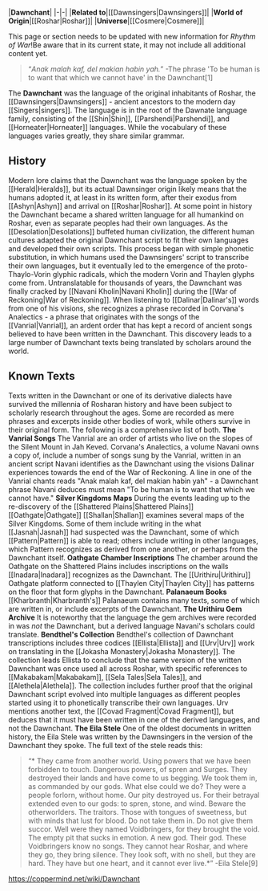 |**Dawnchant**|
|-|-|
|**Related to**|[[Dawnsingers\|Dawnsingers]]|
|**World of Origin**|[[Roshar\|Roshar]]|
|**Universe**|[[Cosmere\|Cosmere]]|

This page or section needs to be updated with new information for *Rhythm of War*!Be aware that in its current state, it may not include all additional content yet.

>“*Anak malah kaf, del makian habin yah.*”
\-The phrase 'To be human is to want that which we cannot have' in the Dawnchant[1]


The **Dawnchant** was the language of the original inhabitants of Roshar, the [[Dawnsingers\|Dawnsingers]] - ancient ancestors to the modern day [[Singers\|singers]]. The language is in the root of the Dawnate language family, consisting of the [[Shin\|Shin]], [[Parshendi\|Parshendi]], and [[Horneater\|Horneater]] languages. While the vocabulary of these languages varies greatly, they share similar grammar.

## History
Modern lore claims that the Dawnchant was the language spoken by the [[Herald\|Heralds]], but its actual Dawnsinger origin likely means that the humans adopted it, at least in its written form, after their exodus from [[Ashyn\|Ashyn]] and arrival on [[Roshar\|Roshar]]. At some point in history the Dawnchant became a shared written language for all humankind on Roshar, even as separate peoples had their own languages. As the [[Desolation\|Desolations]] buffeted human civilization, the different human cultures adapted the original Dawnchant script to fit their own languages and developed their own scripts. This process began with simple phonetic substitution, in which humans used the Dawnsingers' script to transcribe their own languages, but it eventually led to the emergence of the proto-Thaylo-Vorin glyphic radicals, which the modern Vorin and Thaylen glyphs come from.
Untranslatable for thousands of years, the Dawnchant was finally cracked by [[Navani Kholin\|Navani Kholin]] during the [[War of Reckoning\|War of Reckoning]]. When listening to [[Dalinar\|Dalinar's]] words from one of his visions, she recognizes a phrase recorded in Corvana's Analectics - a phrase that originates with the songs of the [[Vanrial\|Vanrial]], an ardent order that has kept a record of ancient songs believed to have been written in the Dawnchant. This discovery leads to a large number of Dawnchant texts being translated by scholars around the world.

## Known Texts
Texts written in the Dawnchant or one of its derivative dialects have survived the millennia of Rosharan history and have been subject to scholarly research throughout the ages. Some are recorded as mere phrases and excerpts inside other bodies of work, while others survive in their original form. The following is a comprehensive list of both.
**The Vanrial Songs**
The Vanrial are an order of artists who live on the slopes of the Silent Mount in Jah Keved. Corvana's Analectics, a volume Navani owns a copy of, include a number of songs sung by the Vanrial, written in an ancient script Navani identifies as the Dawnchant using the visions Dalinar experiences towards the end of the War of Reckoning. A line in one of the Vanrial chants reads "Anak malah kaf, del makian habin yah" - a Dawnchant phrase Navani deduces must mean "To be human is to want that which we cannot have."
**Silver Kingdoms Maps**
During the events leading up to the re-discovery of the [[Shattered Plains\|Shattered Plains]] [[Oathgate\|Oathgate]] [[Shallan\|Shallan]] examines several maps of the Silver Kingdoms. Some of them include writing in the what [[Jasnah\|Jasnah]] had suspected was the Dawnchant, some of which [[Pattern\|Pattern]] is able to read; others include writing in other languages, which Pattern recognizes as derived from one another, or perhaps from the Dawnchant itself.
**Oathgate Chamber Inscriptions**
The chamber around the Oathgate on the Shattered Plains includes inscriptions on the walls [[Inadara\|Inadara]] recognizes as the Dawnchant. The [[Urithiru\|Urithiru]] Oathgate platform connected to [[Thaylen City\|Thaylen City]] has patterns on the floor that form glyphs in the Dawnchant.
**Palanaeum Books**
[[Kharbranth\|Kharbranth's]] Palanaeum contains many texts, some of which are written in, or include excerpts of the Dawnchant.
**The Urithiru Gem Archive**
It is noteworthy that the language the gem archives were recorded in was *not* the Dawnchant, but a derived language Navani's scholars could translate.
**Bendthel's Collection**
Bendthel's collection of Dawnchant transcriptions includes three codices [[Ellista\|Ellista]] and [[Urv\|Urv]] work on translating in the [[Jokasha Monastery\|Jokasha Monastery]]. The collection leads Ellista to conclude that the same version of the written Dawnchant was once used all across Roshar, with specific references to [[Makabakam\|Makabakam]], [[Sela Tales\|Sela Tales]], and [[Alethela\|Alethela]]. The collection includes further proof that the original Dawnchant script evolved into multiple languages as different peoples started using it to phonetically transcribe their own languages. Urv mentions another text, the [[Covad Fragment\|Covad Fragment]], but deduces that it must have been written in one of the derived languages, and not the Dawnchant.
**The Eila Stele**
One of the oldest documents in written history, the Eila Stele was written by the Dawnsingers in the version of the Dawnchant they spoke. The full text of the stele reads this:

>“* They came from another world. Using powers that we have been forbidden to touch. Dangerous powers, of spren and Surges. They destroyed their lands and have come to us begging. We took them in, as commanded by our gods. What else could we do? They were a people forlorn, without home. Our pity destroyed us. For their betrayal extended even to our gods: to spren, stone, and wind. Beware the otherworlders. The traitors. Those with tongues of sweetness, but with minds that lust for blood. Do not take them in. Do not give them succor. Well were they named Voidbringers, for they brought the void. The empty pit that sucks in emotion. A new god. Their god. These Voidbringers know no songs. They cannot hear Roshar, and where they go, they bring silence. They look soft, with no shell, but they are hard. They have but one heart, and it cannot ever live.*”
\-Eila Stele[9]




https://coppermind.net/wiki/Dawnchant